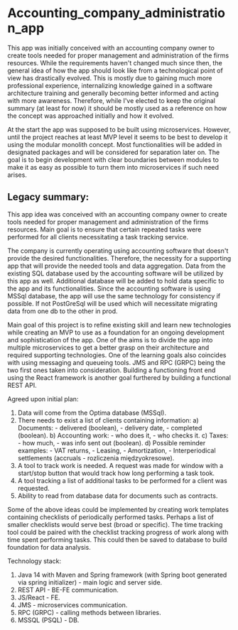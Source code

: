 # Accounting_company_administration_app

This app was initially conceived with an accounting company owner to create tools needed for proper management and
administration of the firms resources. While the requirements haven't changed much since then, the general idea of how
the app should look like from a technological point of view has drastically evolved. This is mostly due to gaining much 
more professional experience, internalizing knowledge gained in a software architecture training and generally becoming
better informed and acting with more awareness. Therefore, while I've elected to keep the original summary (at least for
now) it should be mostly used as a reference on how the concept was approached initially and how it evolved.

At the start the app was supposed to be built using microservices. However, until the project reaches at least MVP level
it seems to be best to develop it using the modular monolith concept. Most functionalities will be added in designated 
packages and will be considered for separation later on. The goal is to begin development with clear boundaries between
modules to make it as easy as possible to turn them into microservices if such need arises. 

## Legacy summary:

This app idea was conceived with an accounting company owner to create tools needed for proper management and
administration of the firms resources. Main goal is to ensure that certain repeated tasks were performed for all clients
necessitating a task tracking service.

The company is currently operating using accounting software that doesn't provide the desired functionalities. Therefore, 
the necessity for a supporting app that will provide the needed tools and data aggregation. Data from the existing SQL 
database used by the accounting software will be utilized by this app as well. Additional database will be added to hold
data specific to the app and its functionalities. Since the accounting software is using MSSql database, the app will 
use the same technology for consistency if possible. If not PostGreSql will be used which will necessitate migrating data
from one db to the other in prod.

Main goal of this project is to refine existing skill and learn new technologies while creating an MVP to use as a
foundation for an ongoing development and sophistication of the app. One of the aims is to divide the app into multiple
microservices to get a better grasp on their architecture and required supporting technologies. One of the learning goals
also coincides with using messaging and queueing tools. JMS and RPC (GRPC) being the two first ones taken into consideration.
Building a functioning front end using the React framework is another goal furthered by building a functional REST API.

Agreed upon initial plan:
1. Data will come from the Optima database (MSSql).
2. There needs to exist a list of clients containing information:
   a) Documents:
        - delivered (boolean),
        - delivery date,
        - completed (boolean).
   b) Accounting work:
        - who does it,
        - who checks it.
   c) Taxes:
        - how much,
        - was info sent out (boolean).
   d) Possible reminder examples:
        - VAT returns,
        - Leasing,
        - Amortization,
        - Interperiodical settlements (accruals - rozliczenia międzyokresowe).
3. A tool to track work is needed. A request was made for window with a start/stop button that would track how long 
performing a task took.
4. A tool tracking a list of additional tasks to be performed for a client was requested.
5. Ability to read from database data for documents such as contracts.

Some of the above ideas could be implemented by creating work templates containing checklists of periodically performed 
tasks. Perhaps a list of smaller checklists would serve best (broad or specific). The time tracking tool could be paired
with the checklist tracking progress of work along with time spent performing tasks. This could then be saved to database
to build foundation for data analysis.

Technology stack:
1. Java 14 with Maven and Spring framework (with Spring boot generated via spring initializer) - main logic and server side.
2. REST API - BE-FE communication.
3. JS/React - FE.
4. JMS - microservices communication.
5. RPC (GRPC) - calling methods between libraries.
6. MSSQL (PSQL) - DB.